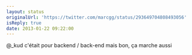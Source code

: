 ```yaml
---
layout: status
originalUrl: 'https://twitter.com/marcgg/status/293649704808493056'
isReply: true
date: 2013-01-22 09:22:00
---
```


@_kud c'était pour backend / back-end mais bon, ça marche aussi
